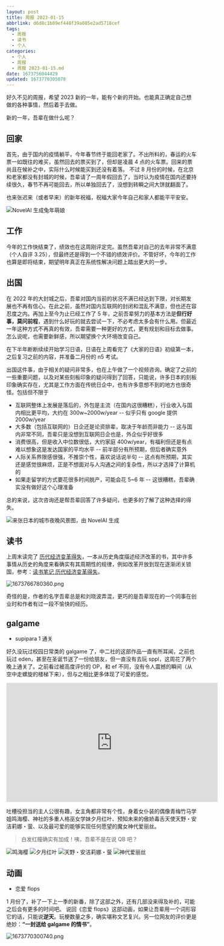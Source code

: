 ```yaml
---
layout: post
title: 周报 2023-01-15
abbrlink: d6d8c1b89ef448f39a085e2ad5718cef
tags:
  - 周报
  - 读书
  - 个人
categories:
  - 个人
  - 周报
  - 周报 2023-01-15.md
date: 1673756044429
updated: 1673770305078
---
```


好久不见的周报，希望 2023 新的一年，能有个新的开始。也能真正确定自己想做的各种事情，然后着手去做。

新的一年，吾辈在做什么呢？

## 回家

首先，由于国内的疫情躺平，今年春节终于能回老家了。不出所料的，春运的火车票一如既往的难买，虽然回去的票买到了，但却是凌晨 4 点的火车票。回来的票尚且在候补之中，实际什么时候能买到还没有着落。
不过 8 月份的时候，在北京和老家都没有封城的时候，吾辈请了一周年假回去了，当时认为疫情在国内还要持续很久，春节不再可能回去，所以单独回去了，没想到转瞬之间大饼就翻面了。

也来张迟来（或者早来）的新年祝福，祝福大家今年自己和家人都能平平安安。

![NovelAI 生成兔年萌娘](/resources/aad107b87fba49ec93333a8edae7e904.png)

## 工作

今年的工作快结束了，绩效也在这周刚评定完。虽然吾辈对自己的去年非常不满意（个人自评 3.25），但最终还是得到一个不错的绩效评价。不管好坏，今年的工作也算是即将结束，期望明年真正在系统性解决问题上踏出更大的一步。

## 出国

在 2022 年的大封城之后，吾辈对国内当前的状况不满已经达到下限，对长期发展也不再有信心。在此之前，虽然对国内互联网的封闭和混乱不满意，但也还在容忍度之内。再加上至今为止已经工作了 5 年，之前吾辈努力的基本方法是**但行好事，莫问前程**，遇到什么好玩的就去尝试一下，不必考虑太多会有什么用。但最近一年这种方式不再真的有效，吾辈需要一种更好的方式，更有规划和目标去做事。怎么说呢，也需要新鲜感，所以期望换个大环境改变自己。

在下半年断断续续开始学习日语，日语在上周看完了《大家的日语》初级第一本，之后复习之前的内容，并准备二月份的 n5 考试。

出国这件事，由于相关的疑问非常多，也在上午做了一个视频咨询。确定了之前的一些重要问题，以及对某些刻板印象的疑问得到了回答，只能说，许多日本的刻板印象确实存在，尤其是工作方面在传统日企中，也有许多意想不到的地方也很奇怪。包括但不限于

- 互联网整体上发展是落后的，外包是主流（在国内这很糟糕），行业收入与国内相比更平均，大约在 300w\~2000w/year -- 似乎只有 google 提供 2000w/year
- 大多数（包括互联网的）日企还是论资排辈，取决于年龄而非能力 -- 这与国内非常不同，吾辈只是没想到互联网日企也是，外企似乎好很多
- 消费很高，但是收入中位数很低，大约家庭 400w/year，有福利但还是有点难以想象这是发达国家的平均水平 -- 前半部分有所预期，但后者确实意外
- 人际关系界限感很强，不推崇个性，喜欢说话说半句 -- 这点有所预期，其实还是感觉很麻烦，正是不想面对与人沟通之间的复杂性，所以才选择了计算机的
- 如果走留学的方式要花很多时间脱产，可能会花 5\~6 年 -- 这很糟糕，吾辈确实没有做好这个心理准备

总的来说，这次咨询还是帮吾辈回答了许多疑问，也更多的了解了这种选择的得失。

![来张日本的城市夜晚风景图，由 NovelAI 生成](/resources/a09cc84fd7fa420d941ce7112a81c1aa.png)

## 读书

上周末读完了 [历代经济变革得失](https://book.douban.com/subject/24851460/)，一本从历史角度描述经济改革的书，其中许多事情从历史的角度来看确实有其周期性的规律，例如改革开放到现在逐渐闭关锁国，参考：[读书笔记 历代经济变革得失](/p/8d1d975302f44c54bafcd17f506a2e8a)。

![1673766780360.png](/resources/4684f2a8e1eb4827959a23bfc0222134.png)

奇怪的是，作者的名字吾辈总是和刘晓波弄混，更巧的是吾辈现在的一个同事在创业时和作者有过一段不愉快的经历。

## galgame

- supipara 1 通关

好久没玩过校园日常类的 galgame 了，中二社的这部作品一直有所耳闻，之前也玩过 eden，甚至在圣诞节送了一份给朋友，但一直没有去玩 sppl，这周花了两个晚上通关了。之前看过被高度评价的 OP，和 ef 不同，没有令人震撼的瞬间（从空中走螺旋的楼梯下来），但与之相比更多体现了可爱的感觉。

<!-- markdownlint-disable-next-line MD033 -->

<iframe width="560" height="315" src="https://www.youtube.com/embed/1w-dyYRksXo" title="YouTube video player" frameborder="0" allow="accelerometer; autoplay; clipboard-write; encrypted-media; gyroscope; picture-in-picture; web-share" allowfullscreen></iframe>

吐槽役担当的主人公很有趣，女主角都非常有个性，身着女仆装的偶像青梅竹马学姐鸣海樱、神社的多重人格巫女学妹夕月红叶、预知未来的傲娇毒舌天使天野・安洁莉娜・萤、以及最可爱的能够实现任何愿望的魔女神代爱丽丝。

> 白发红瞳确实有加成！咦，吾辈不是在说 QB 吧？

![鸣海樱](/resources/bd490a6790464eed8727259aaaaa0a81.png)
![夕月红叶](/resources/eaeb6a9337264b888210c2db0c5caa46.png)
![天野・安洁莉娜・萤](/resources/f1f66b2ade024a69a21f1411f0df8f70.png)
![神代爱丽丝](/resources/a932bd8574ba4f46bd87a06ebc6cb6a9.png)

## 动画

- 恋爱 flops

1 月份了，补了一下上一季的新番，除了这部之外，还有几部没来得及补的，可能之后会有更多的时间吧。
说回《恋爱 flops》这部动画，如果让吾辈用一个词形容它的话，只能说**逆天**。玩梗数量之多，确实堪称文艺复兴。另一位网友的评价更是绝妙：**“一封送给 galgame 的情书”**。

![1673770300740.png](/resources/ce269e366a3c497eb0ffb108631e2e77.png)
